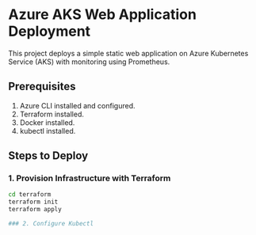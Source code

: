 # Azure AKS Web Application Deployment

This project deploys a simple static web application on Azure Kubernetes Service (AKS) with monitoring using Prometheus.

## Prerequisites
1. Azure CLI installed and configured.
2. Terraform installed.
3. Docker installed.
4. kubectl installed.

## Steps to Deploy

### 1. Provision Infrastructure with Terraform
```bash
cd terraform
terraform init
terraform apply

### 2. Configure Kubectl